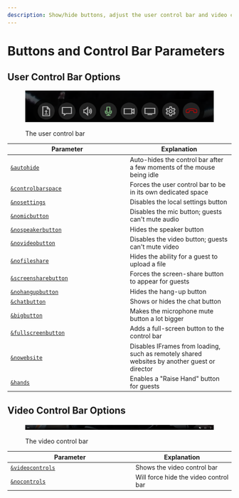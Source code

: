 ```yaml
---
description: Show/hide buttons, adjust the user control bar and video control bar
---
```


# Buttons and Control Bar Parameters

## User Control Bar Options

<div align="left">

<figure><img src="../../.gitbook/assets/image (1) (2) (6).png" alt=""><figcaption><p>The user control bar</p></figcaption></figure>

</div>

<table><thead><tr><th width="254.57142857142856">Parameter</th><th>Explanation</th></tr></thead><tbody><tr><td><a href="../../parameters-only-on-beta/and-autohide.md"><code>&#x26;autohide</code></a></td><td>Auto-hides the control bar after a few moments of the mouse being idle</td></tr><tr><td><a href="../settings-parameters/and-controlbarspace.md"><code>&#x26;controlbarspace</code></a></td><td>Forces the user control bar to be in its own dedicated space</td></tr><tr><td><a href="../../source-settings/and-nosettings.md"><code>&#x26;nosettings</code></a></td><td>Disables the local settings button</td></tr><tr><td><a href="../../viewers-settings/nomicbutton.md"><code>&#x26;nomicbutton</code></a></td><td>Disables the mic button; guests can't mute audio</td></tr><tr><td><a href="../../source-settings/and-nospeakerbutton.md"><code>&#x26;nospeakerbutton</code></a></td><td>Hides the speaker button</td></tr><tr><td><a href="../../viewers-settings/and-novideobutton.md"><code>&#x26;novideobutton</code></a></td><td>Disables the video button; guests can't mute video</td></tr><tr><td><a href="../../source-settings/nofileshare.md"><code>&#x26;nofileshare</code></a></td><td>Hides the ability for a guest to upload a file</td></tr><tr><td><a href="../settings-parameters/and-screensharebutton.md"><code>&#x26;screensharebutton</code></a></td><td>Forces the screen-share button to appear for guests</td></tr><tr><td><a href="../settings-parameters/and-nohangupbutton.md"><code>&#x26;nohangupbutton</code></a></td><td>Hides the hang-up button</td></tr><tr><td><a href="../../general-settings/chatbutton.md"><code>&#x26;chatbutton</code></a></td><td>Shows or hides the chat button</td></tr><tr><td><a href="../../newly-added-parameters/and-bigbutton.md"><code>&#x26;bigbutton</code></a></td><td>Makes the microphone mute button a lot bigger</td></tr><tr><td><a href="../settings-parameters/and-fullscreenbutton.md"><code>&#x26;fullscreenbutton</code></a></td><td>Adds a full-screen button to the control bar</td></tr><tr><td><a href="../../source-settings/nowebsite.md"><code>&#x26;nowebsite</code></a></td><td>Disables IFrames from loading, such as remotely shared websites by another guest or director</td></tr><tr><td><a href="../../source-settings/and-hands.md"><code>&#x26;hands</code></a></td><td>Enables a "Raise Hand" button for guests</td></tr></tbody></table>

## Video Control Bar Options

<div align="left">

<figure><img src="../../.gitbook/assets/image (9) (1) (3).png" alt=""><figcaption><p>The video control bar</p></figcaption></figure>

</div>

<table><thead><tr><th width="267">Parameter</th><th>Explanation</th></tr></thead><tbody><tr><td><a href="../newly-added-parameters/and-videocontrols.md"><code>&#x26;videocontrols</code></a></td><td>Shows the video control bar</td></tr><tr><td><a href="../settings-parameters/and-nocontrols.md"><code>&#x26;nocontrols</code></a></td><td>Will force hide the video control bar</td></tr></tbody></table>
